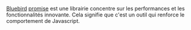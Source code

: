 [Bluebird](http://bluebirdjs.com/docs/getting-started.html) [promise](/PROMISE.md) est une librairie concentre sur les performances et les fonctionnalités innovante. Cela signifie que c'est un outil qui renforce le comportement de Javascript.
